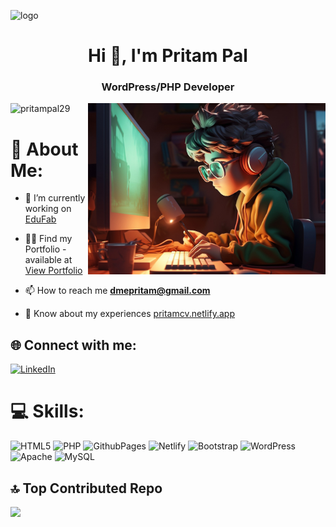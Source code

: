 ![logo](banngit-ezgif.com-optimize.gif)
<h1 align="center">Hi 👋, I'm Pritam Pal</h1>
<h3 align="center">WordPress/PHP Developer</h3>

<img align="right" alt="side-img" width="380" src="2150898496.jpg">

<p align="left"> <img src="https://komarev.com/ghpvc/?username=pritampal29&label=Profile%20views&color=0e75b6&style=flat" alt="pritampal29" /> </p>

# 💫 About Me:
- 🔭 I’m currently working on [EduFab](https://edifab.in)

- 👨‍💻 Find my Portfolio - available at  [View Portfolio](https://pritamcv.netlify.app)

- 📫 How to reach me **dmepritam@gmail.com**

- 📄 Know about my experiences [pritamcv.netlify.app](https://pritamcv.netlify.app)


## 🌐 Connect with me:
[![LinkedIn](https://img.shields.io/badge/LinkedIn-%230077B5.svg?logo=linkedin&logoColor=white)](https://linkedin.com/in/https://linkedin.com/in/pritam-pal-808a37129) 

# 💻 Skills:
![HTML5](https://img.shields.io/badge/html5-%23E34F26.svg?style=for-the-badge&logo=html5&logoColor=white) ![PHP](https://img.shields.io/badge/php-%23777BB4.svg?style=for-the-badge&logo=php&logoColor=white) ![GithubPages](https://img.shields.io/badge/github%20pages-121013?style=for-the-badge&logo=github&logoColor=white) ![Netlify](https://img.shields.io/badge/netlify-%23000000.svg?style=for-the-badge&logo=netlify&logoColor=#00C7B7) ![Bootstrap](https://img.shields.io/badge/bootstrap-%238511FA.svg?style=for-the-badge&logo=bootstrap&logoColor=white) ![WordPress](https://img.shields.io/badge/WordPress-%23117AC9.svg?style=for-the-badge&logo=WordPress&logoColor=white) ![Apache](https://img.shields.io/badge/apache-%23D42029.svg?style=for-the-badge&logo=apache&logoColor=white) ![MySQL](https://img.shields.io/badge/mysql-%2300000f.svg?style=for-the-badge&logo=mysql&logoColor=white)


## 🔝 Top Contributed Repo
![](https://github-contributor-stats.vercel.app/api?username=Pritampal29&limit=5&theme=dark&combine_all_yearly_contributions=true)

<!-- <p>&nbsp;<img align="center" src="https://github-readme-stats.vercel.app/api?username=pritampal29&show_icons=true&locale=en" alt="pritampal29" /></p> -->
